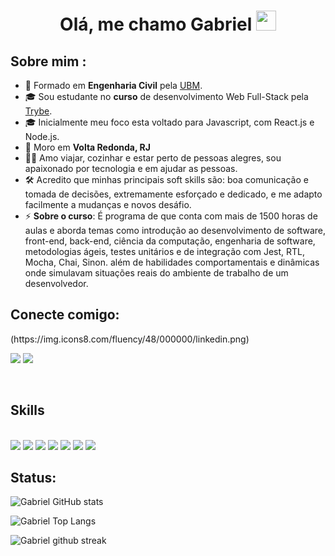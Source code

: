 <h1 align="center">Olá, me chamo Gabriel <img src="https://media.giphy.com/media/hvRJCLFzcasrR4ia7z/giphy.gif" width="32"></h1>


## Sobre mim :

- 🏢 Formado em **Engenharia Civil** pela [UBM](https://www.ubm.br/).
- 🎓 Sou estudante no **curso** de desenvolvimento Web Full-Stack pela [Trybe](https://www.betrybe.com/).
- 🎓 Inicialmente meu foco esta voltado para Javascript, com React.js e Node.js.
- 🏡 Moro em **Volta Redonda, RJ**
- 🧑‍💻 Amo viajar, cozinhar e estar perto de pessoas alegres, sou apaixonado por tecnologia e em ajudar as pessoas.
- 🛠️ Acredito que minhas principais soft skills são: boa comunicação e tomada de decisões, extremamente esforçado e dedicado, e me adapto facilmente a mudanças e novos desáfio. 
- ⚡ **Sobre o curso**: É programa de que conta com mais de 1500 horas de aulas e aborda temas como introdução ao desenvolvimento de software, front-end, back-end, ciência da computação, engenharia de software, metodologias ágeis, testes unitários e de integração com Jest, RTL, Mocha, Chai, Sinon. além de habilidades comportamentais e dinâmicas onde simulavam situações reais do ambiente de trabalho de um desenvolvedor. 


## Conecte comigo:
<div>
   (https://img.icons8.com/fluency/48/000000/linkedin.png)
   
   <a href="https://www.linkedin.com/in/gabriel-pereira-antunes" target="_blank"><img src="https://img.shields.io/badge/LinkedIn-0077B5?style=for-the-badge&logo=linkedin&logoColor=white" target="_blank"></a>
   <a href="mailto:gabrielja2antunes@gmail.com"><img src="https://img.shields.io/badge/Gmail-D14836?style=for-the-badge&logo=gmail&logoColor=white" target="_blank"></a>  
<div><br/>
   
 
## Skills
   
<div style="display: inline-block"><br/>
   <img src="https://img.icons8.com/color/48/000000/html-5--v1.png"/>
   <img src="https://img.icons8.com/color/48/000000/css3.png"/>
   <img src="https://img.icons8.com/color/48/000000/javascript--v1.png"/>
   <img src="https://img.icons8.com/office/48/000000/react.png"/>
   <img src="https://img.icons8.com/color/48/000000/mysql-logo.png"/>
   <img src="https://img.icons8.com/color/48/000000/mongodb.png"/>
   <img src="https://img.icons8.com/color/48/000000/npm.png"/>
<div>
 

 ## Status:
   
![Gabriel GitHub stats](https://github-readme-stats.vercel.app/api?username=Gabrielja2&theme=blue-green)
   
![Gabriel Top Langs](https://github-readme-stats.vercel.app/api/top-langs/?username=Gabrielja2&theme=blue-green)
   
![Gabriel github streak](https://github-readme-streak-stats.herokuapp.com/?user=Gabrielja2&theme=blue-green)

